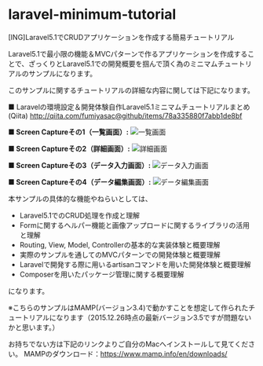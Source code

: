 # laravel-minimum-tutorial
[ING]Laravel5.1でCRUDアプリケーションを作成する簡易チュートリアル

Laravel5.1で最小限の機能＆MVCパターンで作るアプリケーションを作成することで、ざっくりとLaravel5.1での開発概要を掴んで頂く為のミニマムチュートリアルのサンプルになります。

このサンプルに関するチュートリアルの詳細な内容に関しては下記になります。

■ Laravelの環境設定＆開発体験自作Laravel5.1ミニマムチュートリアルまとめ
(Qiita) http://qiita.com/fumiyasac@github/items/78a335880f7abb1de8bf

__■ Screen Captureその1（一覧画面）:__
![一覧画面](https://qiita-image-store.s3.amazonaws.com/0/17400/28527040-cd22-8bfe-8666-c221b83bc2e4.png)

__■ Screen Captureその2（詳細画面）:__
![詳細画面](https://qiita-image-store.s3.amazonaws.com/0/17400/42d7853c-243e-a56e-b947-ca7bf36648d6.png)

__■ Screen Captureその3（データ入力画面）:__
![データ入力画面](https://qiita-image-store.s3.amazonaws.com/0/17400/a0f5f6e6-6484-b96a-bf33-491637917eef.png)

__■ Screen Captureその4（データ編集画面）:__
![データ編集画面](https://qiita-image-store.s3.amazonaws.com/0/17400/9e63c98d-4545-0775-ac43-8ea8ce42d9f2.png)

本サンプルの具体的な機能やねらいとしては、

+ Laravel5.1でのCRUD処理を作成と理解
+ Formに関するヘルパー機能と画像アップロードに関するライブラリの活用と理解
+ Routing, View, Model, Controllerの基本的な実装体験と概要理解
+ 実際のサンプルを通してのMVCパターンでの開発体験と概要理解
+ Laravelで開発する際に用いるartisanコマンドを用いた開発体験と概要理解
+ Composerを用いたパッケージ管理に関する概要理解

になります。

※こちらのサンプルはMAMP(バージョン3.4)で動かすことを想定して作られたチュートリアルになります（2015.12.26時点の最新バージョン3.5ですが問題ないかと思います。）

お持ちでない方は下記のリンクよりご自分のMacへインストールして見てください。
MAMPのダウンロード：https://www.mamp.info/en/downloads/
